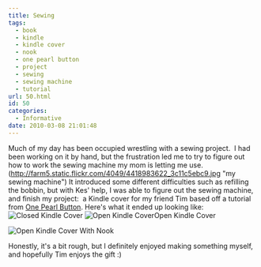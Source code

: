 ```yaml
---
title: Sewing
tags:
  - book
  - kindle
  - kindle cover
  - nook
  - one pearl button
  - project
  - sewing
  - sewing machine
  - tutorial
url: 50.html
id: 50
categories:
  - Informative
date: 2010-03-08 21:01:48
---
```


Much of my day has been occupied wrestling with a sewing project.  I had been working on it by hand, but the frustration led me to try to figure out how to work the sewing machine my mom is letting me use. (http://farm5.static.flickr.com/4049/4418983622_3c11c5ebc9.jpg "my sewing machine") It introduced some different difficulties such as refilling the bobbin, but with Kes' help, I was able to figure out the sewing machine, and finish my project:  a Kindle cover for my friend Tim based off a tutorial from [One Pearl Button](http://www.onepearlbutton.com/2009/10/tutorial-book-style-kindle-cover.html). Here's what it ended up looking like: 
![Closed Kindle Cover](http://farm5.static.flickr.com/4010/4418987162_68dd033604_m.jpg "closed kindle cover")
![Open Kindle Cover](http://farm5.static.flickr.com/4018/4418209917_06b76614ae_m.jpg "open kindle cover")Open Kindle Cover

![Open Kindle Cover With Nook](http://farm5.static.flickr.com/4036/4418215337_59699ef298_m.jpg "open with nook") 

Honestly, it's a bit rough, but I definitely enjoyed making something myself, and hopefully Tim enjoys the gift :)